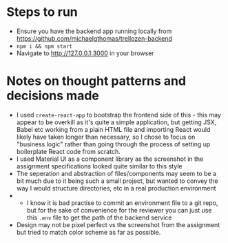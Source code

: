 # Steps to run

* Ensure you have the backend app running locally from https://github.com/michaelgthomas/trellozen-backend
* ```npm i && npm start```
* Navigate to http://127.0.0.1:3000 in your browser



# Notes on thought patterns and decisions made

* I used ```create-react-app``` to bootstrap the frontend side of this - this may appear to be overkill as it's quite a simple application, but getting JSX, Babel etc working from a plain HTML file and importing React would likely have taken longer than necessary, so I chose to focus on "business logic" rather than going through the process of setting up boilerplate React code from scratch.
* I used Material UI as a component library as the screenshot in the assignment specifications looked quite similar to this style
* The seperation and abstraction of files/components may seem to be a bit much due to it being such a small project, but wanted to convey the way I would structure directories, etc in a real production environment
* * I know it is bad practise to commit an environment file to a git repo, but for the sake of convenience for the reviewer you can just use this ```.env``` file to get the path of the backend service
* Design may not be pixel perfect vs the screenshot from the assignment but tried to match color scheme as far as possible.

